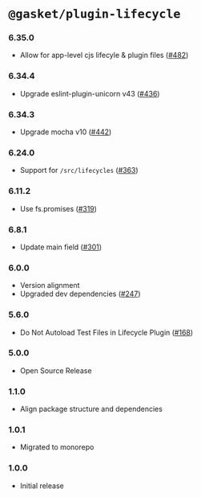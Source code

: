 # `@gasket/plugin-lifecycle`

### 6.35.0

- Allow for app-level cjs lifecyle & plugin files ([#482])

### 6.34.4

- Upgrade eslint-plugin-unicorn v43 ([#436])

### 6.34.3

- Upgrade mocha v10 ([#442])

### 6.24.0

- Support for `/src/lifecycles` ([#363])

### 6.11.2

- Use fs.promises ([#319])

### 6.8.1

- Update main field ([#301])

### 6.0.0

- Version alignment
- Upgraded dev dependencies ([#247])

### 5.6.0

- Do Not Autoload Test Files in Lifecycle Plugin ([#168])

### 5.0.0

- Open Source Release

### 1.1.0

- Align package structure and dependencies

### 1.0.1

- Migrated to monorepo

### 1.0.0

- Initial release


[#168]: https://github.com/godaddy/gasket/pull/168
[#247]: https://github.com/godaddy/gasket/pull/247
[#301]: https://github.com/godaddy/gasket/pull/301
[#319]: https://github.com/godaddy/gasket/pull/319
[#363]: https://github.com/godaddy/gasket/pull/363
[#436]: https://github.com/godaddy/gasket/pull/436
[#442]: https://github.com/godaddy/gasket/pull/442
[#482]: https://github.com/godaddy/gasket/pull/482

